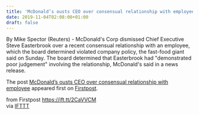 ```yaml
---
title: 'McDonald’s ousts CEO over consensual relationship with employee'
date: 2019-11-04T02:08:00+01:00
draft: false
---
```


By Mike Spector (Reuters) - McDonald's Corp dismissed Chief Executive Steve Easterbrook over a recent consensual relationship with an employee, which the board determined violated company policy, the fast-food giant said on Sunday. The board determined that Easterbrook had "demonstrated poor judgement" involving the relationship, McDonald's said in a news release.

The post [McDonald’s ousts CEO over consensual relationship with employee](http://www.firstpost.com/business/mcdonalds-ousts-ceo-over-consensual-relationship-with-employee-7595211.html) appeared first on [Firstpost](http://www.firstpost.com).

  
  
from Firstpost https://ift.tt/2CaVVCM  
via [IFTTT](https://ifttt.com/?ref=da&site=blogger)